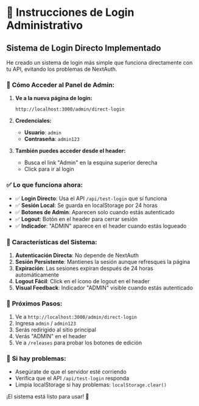# 🔐 Instrucciones de Login Administrativo

## Sistema de Login Directo Implementado

He creado un sistema de login más simple que funciona directamente con tu API, evitando los problemas de NextAuth.

### 🚀 **Cómo Acceder al Panel de Admin:**

1. **Ve a la nueva página de login:**
   ```
   http://localhost:3000/admin/direct-login
   ```

2. **Credenciales:**
   - **Usuario**: `admin`
   - **Contraseña**: `admin123`

3. **También puedes acceder desde el header:**
   - Busca el link "Admin" en la esquina superior derecha
   - Click para ir al login

### ✅ **Lo que funciona ahora:**

- ✅ **Login Directo**: Usa el API `/api/test-login` que sí funciona
- ✅ **Sesión Local**: Se guarda en localStorage por 24 horas
- ✅ **Botones de Admin**: Aparecen solo cuando estás autenticado
- ✅ **Logout**: Botón en el header para cerrar sesión
- ✅ **Indicador**: "ADMIN" aparece en el header cuando estás logueado

### 🔧 **Características del Sistema:**

1. **Autenticación Directa**: No depende de NextAuth
2. **Sesión Persistente**: Mantienes la sesión aunque refresques la página
3. **Expiración**: Las sesiones expiran después de 24 horas automáticamente
4. **Logout Fácil**: Click en el ícono de logout en el header
5. **Visual Feedback**: Indicador "ADMIN" visible cuando estás autenticado

### 🎯 **Próximos Pasos:**

1. Ve a `http://localhost:3000/admin/direct-login`
2. Ingresa `admin` / `admin123`
3. Serás redirigido al sitio principal
4. Verás "ADMIN" en el header
5. Ve a `/releases` para probar los botones de edición

### 🐛 **Si hay problemas:**

- Asegúrate de que el servidor esté corriendo
- Verifica que el API `/api/test-login` responda
- Limpia localStorage si hay problemas: `localStorage.clear()`

¡El sistema está listo para usar! 🚀